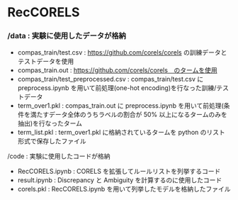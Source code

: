# RecCORELS

### /data : 実験に使用したデータが格納
- compas_train/test.csv : https://github.com/corels/corels の訓練データとテストデータを使用
- compas_train.out : https://github.com/corels/corels　のタームを使用
- compas_train/test_preprocessed.csv : compas_train/test.csv に preprocess.ipynb を用いて前処理(one-hot encoding)を行なった訓練/テストデータ
- term_over1.pkl : compas_train.out に preprocess.ipynb を用いて前処理(条件を満たすデータ全体のうちラベルの割合が 50% 以上になるタームのみを抽出)を行なったターム
- term_list.pkl : term_over1.pkl に格納されているタームを python のリスト形式で保存したファイル

/code : 実験に使用したコードが格納
- RecCORELS.ipynb : CORELS を拡張してルールリストを列挙するコード
- result.ipynb : Discrepancy と Ambiguity を計算するのに使用したコード
- corels.pkl : RecCORELS.ipynb を用いて列挙したモデルを格納したファイル
